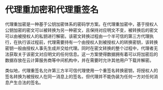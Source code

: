 # 代理重加密和代理重签名

代理重加密是一种基于公钥加密体系的密码学方案。在代理重加密中，基于授权人公钥加密的密文可以被转换为另一种密文，且保持对应明文不变，被转换后的密文可以由被授权人的私钥进行解密。该密文转换过程由一个半可信的第三方代理执行，在执行该过程前，代理需要持有一个由授权人到被授权人的转换密钥，该转换密钥一般由授权人事先生成并交给代理。同时在密文转换的整个过程中，代理者无法获取关于该密文对应明文的任何信息。这一方案使得数据拥有着可以将加密后的数据存放在云计算服务商等中间机构中，并在需要时允许其他用户下载并解密。

类似地，代理重签名允许第三方半可信代理使用一个重签名转换密钥，将授权人的签名转换为被授权人在同一消息上的签名，但代理并不能伪装为任何一方对任何消息产生合法的签名。
